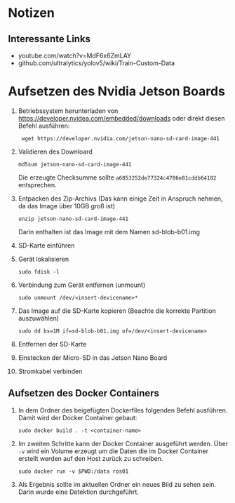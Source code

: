 # Notizen

## Interessante Links

- youtube.com/watch?v=MdF6x6ZmLAY
- github.com/ultralytics/yolov5/wiki/Train-Custom-Data

# Aufsetzen des Nvidia Jetson Boards

1.  Betriebssystem herunterladen von https://developer.nvidea.com/embedded/downloads
    oder direkt diesen Befehl ausführen:

         wget https://developer.nvidia.com/jetson-nano-sd-card-image-441

2.  Validieren des Downloard

        md5sum jetson-nano-sd-card-image-441

    Die erzeugte Checksumme sollte `a6853252de77324c4786e81cddb64182` entsprechen.

3.  Entpacken des Zip-Archivs (Das kann einige Zeit in Anspruch nehmen, da das Image über 10GB groß ist)

        unzip jetson-nano-sd-card-image-441

    Darin enthalten ist das Image mit dem Namen sd-blob-b01.img

4.  SD-Karte einführen
5.  Gerät lokalisieren

        sudo fdisk -l

6.  Verbindung zum Gerät entfernen (unmount)

        sudo unmount /dev/<insert-devicename>*

7.  Das Image auf die SD-Karte kopieren (Beachte die korrekte Partition auszuwählen)

        sudo dd bs=1M if=sd-blob-b01.img of=/dev/<insert-devicename>

8.  Entfernen der SD-Karte
9.  Einstecken der Micro-SD in das Jetson Nano Board
10. Stromkabel verbinden

## Aufsetzen des Docker Containers

1.  In dem Ordner des beigefügten Dockerfiles folgenden Befehl ausführen. Damit wird der Docker Container gebaut:

        sudo docker build . -t <container-name>

2.  Im zweiten Schritte kann der Docker Container ausgeführt werden. Über `-v` wird ein Volume erzeugt um die Daten die im Docker Container erstellt werden auf den Host zurück zu schreiben.

        sudo docker run -v $PWD:/data ros01

3.  Als Ergebnis sollte im aktuellen Ordner ein neues Bild zu sehen sein. Darin wurde eine Detektion durchgeführt.
